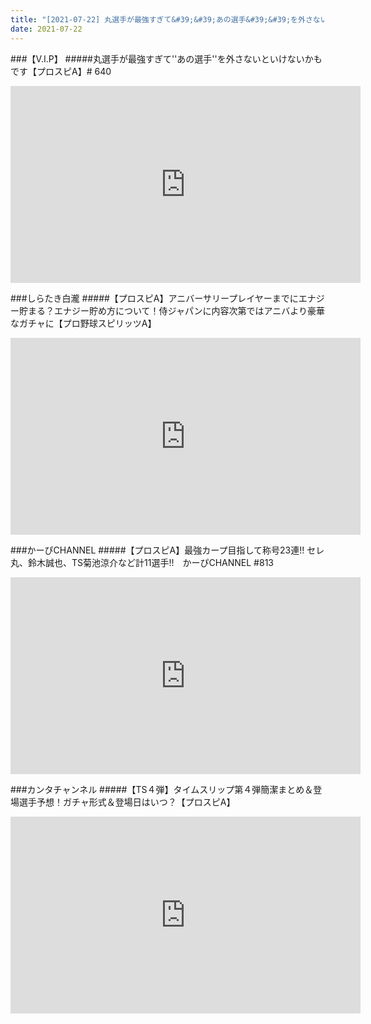 ```yaml
---
title: "[2021-07-22] 丸選手が最強すぎて&#39;&#39;あの選手&#39;&#39;を外さないといけないかもです【プロスピA】# 640 他"
date: 2021-07-22
---
```

###【V.I.P】
#####丸選手が最強すぎて&#39;&#39;あの選手&#39;&#39;を外さないといけないかもです【プロスピA】# 640
<iframe width="560" height="315" src="https://www.youtube.com/embed/mEXBoJyUGW4" frameborder="0" allow="accelerometer; autoplay; clipboard-write; encrypted-media; gyroscope; picture-in-picture" allowfullscreen></iframe>

###しらたき白瀧
#####【プロスピA】アニバーサリープレイヤーまでにエナジー貯まる？エナジー貯め方について！侍ジャパンに内容次第ではアニバより豪華なガチャに【プロ野球スピリッツA】
<iframe width="560" height="315" src="https://www.youtube.com/embed/FyqhN61AUbc" frameborder="0" allow="accelerometer; autoplay; clipboard-write; encrypted-media; gyroscope; picture-in-picture" allowfullscreen></iframe>

###かーぴCHANNEL
#####【プロスピA】最強カープ目指して称号23連!! セレ丸、鈴木誠也、TS菊池涼介など計11選手!!　かーぴCHANNEL #813
<iframe width="560" height="315" src="https://www.youtube.com/embed/WdpyUlyj-XI" frameborder="0" allow="accelerometer; autoplay; clipboard-write; encrypted-media; gyroscope; picture-in-picture" allowfullscreen></iframe>

###カンタチャンネル
#####【TS４弾】タイムスリップ第４弾簡潔まとめ＆登場選手予想！ガチャ形式＆登場日はいつ？【プロスピA】
<iframe width="560" height="315" src="https://www.youtube.com/embed/ee6QWCulRhU" frameborder="0" allow="accelerometer; autoplay; clipboard-write; encrypted-media; gyroscope; picture-in-picture" allowfullscreen></iframe>

